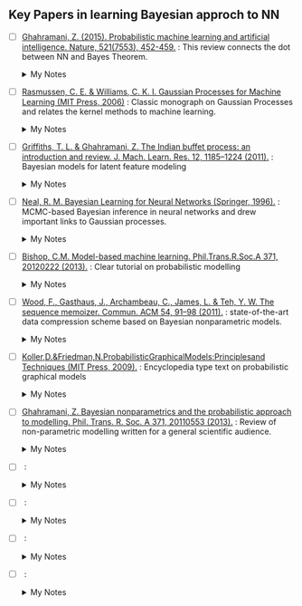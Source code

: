 ## Key Papers in learning Bayesian approch to NN

* [ ] [Ghahramani, Z. (2015). Probabilistic machine learning and artificial intelligence. Nature, 521(7553), 452-459.](https://www.nature.com/articles/nature14541)
: This review connects the dot between NN and Bayes Theorem.
	<details>
		<summary>My Notes</summary>	
	
	</details>
* [ ] [Rasmussen, C. E. & Williams, C. K. I. Gaussian Processes for Machine Learning
(MIT Press, 2006)](http://gaussianprocess.org/gpml/chapters/RW.pdf)
: Classic monograph on Gaussian Processes and relates the kernel methods to machine learning.
	<details>
		<summary>My Notes</summary>	
	
	</details>

	
* [ ] [Griffiths, T. L. & Ghahramani, Z. The Indian buffet process: an introduction and review. J. Mach. Learn. Res. 12, 1185–1224 (2011).]()
: Bayesian models for latent feature modeling
	<details>
		<summary>My Notes</summary>	
	
	</details>
	
* [ ] [Neal, R. M. Bayesian Learning for Neural Networks (Springer, 1996).]()
: MCMC-based Bayesian inference in neural networks and drew important links to Gaussian processes.
	<details>
		<summary>My Notes</summary>	
	
	</details>
	
	
	
* [ ] [Bishop, C.M. Model-based machine learning. Phil.Trans.R.Soc.A 371, 20120222 (2013).]()
: Clear tutorial on probabilistic modelling
	<details>
		<summary>My Notes</summary>	
	
	</details>
	
	
		
* [ ] [Wood, F., Gasthaus, J., Archambeau, C., James, L. & Teh, Y. W. The sequence
memoizer. Commun. ACM 54, 91–98 (2011).]()
: state-of-the-art data compression scheme based on Bayesian nonparametric models.
	<details>
		<summary>My Notes</summary>	
	
	</details>
	
* [ ] [Koller,D.&Friedman,N.ProbabilisticGraphicalModels:Principlesand Techniques (MIT Press, 2009).]()
: Encyclopedia type text on probabilistic graphical models
	<details>
		<summary>My Notes</summary>	
	
	</details>
	
	
		
* [ ] [Ghahramani, Z. Bayesian nonparametrics and the probabilistic approach to
modelling. Phil. Trans. R. Soc. A 371, 20110553 (2013).]()
: Review of non-parametric modelling written for a general scientific audience.
	<details>
		<summary>My Notes</summary>	
	
	</details>
	
	
* [ ] []()
: 
	<details>
		<summary>My Notes</summary>	
	
	</details>
	
	
		
* [ ] []()
: 
	<details>
		<summary>My Notes</summary>	
	
	</details>
	
* [ ] []()
: 
	<details>
		<summary>My Notes</summary>	
	
	</details>
	
	
		
* [ ] []()
: 
	<details>
		<summary>My Notes</summary>	
	
	</details>
